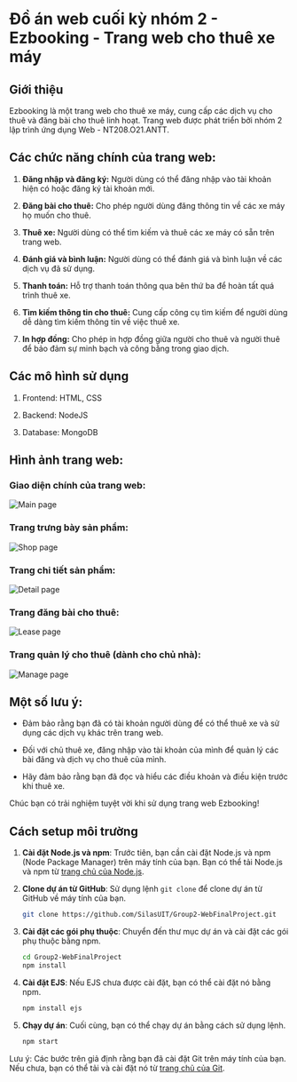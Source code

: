 # Đồ án web cuối kỳ nhóm 2 - Ezbooking - Trang web cho thuê xe máy

## Giới thiệu

Ezbooking là một trang web cho thuê xe máy, cung cấp các dịch vụ cho thuê và đăng bài cho thuê linh hoạt. Trang web được phát triển bởi nhóm 2 lập trình ứng dụng Web - NT208.O21.ANTT.

## Các chức năng chính của trang web:

1. **Đăng nhập và đăng ký:** Người dùng có thể đăng nhập vào tài khoản hiện có hoặc đăng ký tài khoản mới.

2. **Đăng bài cho thuê:** Cho phép người dùng đăng thông tin về các xe máy họ muốn cho thuê.

3. **Thuê xe:** Người dùng có thể tìm kiếm và thuê các xe máy có sẵn trên trang web.

4. **Đánh giá và bình luận:** Người dùng có thể đánh giá và bình luận về các dịch vụ đã sử dụng.

5. **Thanh toán:** Hỗ trợ thanh toán thông qua bên thứ ba để hoàn tất quá trình thuê xe.

6. **Tìm kiếm thông tin cho thuê:** Cung cấp công cụ tìm kiếm để người dùng dễ dàng tìm kiếm thông tin về việc thuê xe.

7. **In hợp đồng:** Cho phép in hợp đồng giữa người cho thuê và người thuê để bảo đảm sự minh bạch và công bằng trong giao dịch.

## Các mô hình sử dụng

1. Frontend: HTML, CSS

2. Backend: NodeJS

3. Database: MongoDB
 
## Hình ảnh trang web:

### Giao diện chính của trang web:
![Main page](Demo/main_page.png)

### Trang trưng bày sản phẩm:
![Shop page](Demo/shop_page.png)

### Trang chi tiết sản phẩm:
![Detail page](Demo/detail_product_page.png)

### Trang đăng bài cho thuê:
![Lease page](Demo/lease_page.png)

### Trang quản lý cho thuê (dành cho chủ nhà):
![Manage page](Demo/mange_page_for_landlord.png)


## Một số lưu ý:

- Đảm bảo rằng bạn đã có tài khoản người dùng để có thể thuê xe và sử dụng các dịch vụ khác trên trang web.

- Đối với chủ thuê xe, đăng nhập vào tài khoản của mình để quản lý các bài đăng và dịch vụ cho thuê của mình.

- Hãy đảm bảo rằng bạn đã đọc và hiểu các điều khoản và điều kiện trước khi thuê xe.

Chúc bạn có trải nghiệm tuyệt vời khi sử dụng trang web Ezbooking!

## Cách setup môi trường

1. **Cài đặt Node.js và npm**: Trước tiên, bạn cần cài đặt Node.js và npm (Node Package Manager) trên máy tính của bạn. Bạn có thể tải Node.js và npm từ [trang chủ của Node.js](https://nodejs.org/).

2. **Clone dự án từ GitHub**: Sử dụng lệnh `git clone` để clone dự án từ GitHub về máy tính của bạn.

    ```bash
    git clone https://github.com/SilasUIT/Group2-WebFinalProject.git
    ```

3. **Cài đặt các gói phụ thuộc**: Chuyển đến thư mục dự án và cài đặt các gói phụ thuộc bằng npm.

    ```bash
    cd Group2-WebFinalProject
    npm install
    ```

4. **Cài đặt EJS**: Nếu EJS chưa được cài đặt, bạn có thể cài đặt nó bằng npm.

    ```bash
    npm install ejs
    ```

5. **Chạy dự án**: Cuối cùng, bạn có thể chạy dự án bằng cách sử dụng lệnh.

    ```bash
    npm start
    ```

Lưu ý: Các bước trên giả định rằng bạn đã cài đặt Git trên máy tính của bạn. Nếu chưa, bạn có thể tải và cài đặt nó từ [trang chủ của Git](https://git-scm.com/).